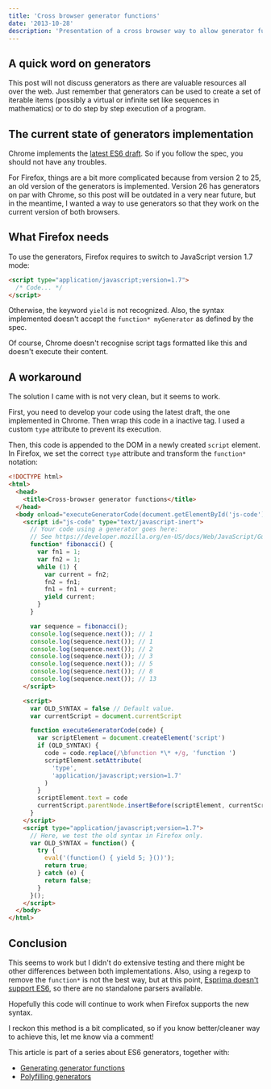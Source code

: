 ```yaml
---
title: 'Cross browser generator functions'
date: '2013-10-28'
description: 'Presentation of a cross browser way to allow generator functions in Firefox and Chrome.'
---
```


## A quick word on generators

This post will not discuss generators as there are valuable resources all over the web. Just remember that generators can be used to create a set of iterable items (possibly a virtual or infinite set like sequences in mathematics) or to do step by step execution of a program.

## The current state of generators implementation

Chrome implements the [latest ES6 draft](http://wiki.ecmascript.org/doku.php?id=harmony:generators). So if you follow the spec, you should not have any troubles.

For Firefox, things are a bit more complicated because from version 2 to 25, an old version of the generators is implemented. Version 26 has generators on par with Chrome, so this post will be outdated in a very near future, but in the meantime, I wanted a way to use generators so that they work on the current version of both browsers.

## What Firefox needs

To use the generators, Firefox requires to switch to JavaScript version 1.7 mode:

```html
<script type="application/javascript;version=1.7">
  /* Code... */
</script>
```

Otherwise, the keyword `yield` is not recognized.
Also, the syntax implemented doesn't accept the `function* myGenerator` as defined by the spec.

Of course, Chrome doesn't recognise script tags formatted like this and doesn't execute their content.

## A workaround

The solution I came with is not very clean, but it seems to work.

First, you need to develop your code using the latest draft, the one implemented in Chrome. Then wrap this code in a inactive tag. I used a custom `type` attribute to prevent its execution.

Then, this code is appended to the DOM in a newly created `script` element. In Firefox, we set the correct `type` attribute and transform the `function*` notation:

```html
<!DOCTYPE html>
<html>
  <head>
    <title>Cross-browser generator functions</title>
  </head>
  <body onload="executeGeneratorCode(document.getElementById('js-code').text)">
    <script id="js-code" type="text/javascript-inert">
      // Your code using a generator goes here:
      // See https://developer.mozilla.org/en-US/docs/Web/JavaScript/Guide/Iterators_and_Generators
      function* fibonacci() {
        var fn1 = 1;
        var fn2 = 1;
        while (1) {
          var current = fn2;
          fn2 = fn1;
          fn1 = fn1 + current;
          yield current;
        }
      }

      var sequence = fibonacci();
      console.log(sequence.next()); // 1
      console.log(sequence.next()); // 1
      console.log(sequence.next()); // 2
      console.log(sequence.next()); // 3
      console.log(sequence.next()); // 5
      console.log(sequence.next()); // 8
      console.log(sequence.next()); // 13
    </script>

    <script>
      var OLD_SYNTAX = false // Default value.
      var currentScript = document.currentScript

      function executeGeneratorCode(code) {
        var scriptElement = document.createElement('script')
        if (OLD_SYNTAX) {
          code = code.replace(/\bfunction *\* +/g, 'function ')
          scriptElement.setAttribute(
            'type',
            'application/javascript;version=1.7'
          )
        }
        scriptElement.text = code
        currentScript.parentNode.insertBefore(scriptElement, currentScript)
      }
    </script>
    <script type="application/javascript;version=1.7">
      // Here, we test the old syntax in Firefox only.
      var OLD_SYNTAX = function() {
        try {
          eval('(function() { yield 5; }())');
          return true;
        } catch (e) {
          return false;
        }
      }();
    </script>
  </body>
</html>
```

## Conclusion

This seems to work but I didn't do extensive testing and there might be other differences between both implementations. Also, using a regexp to remove the `function*` is not the best way, but at this point, [Esprima doesn't support ES6](http://esprima.org/demo/parse.html?code=function*%20fibonacci%28%29%20%7B%0D%0A%20%20var%20fn1%20%3D%201%3B%0D%0A%20%20var%20fn2%20%3D%201%3B%0D%0A%20%20while%20%281%29%20%7B%0D%0A%20%20%20%20var%20current%20%3D%20fn2%3B%0D%0A%20%20%20%20fn2%20%3D%20fn1%3B%0D%0A%20%20%20%20fn1%20%3D%20fn1%20%2B%20current%3B%0D%0A%20%20%20%20yield%20current%3B%0D%0A%20%20%7D%0D%0A%7D%0D%0A), so there are no standalone parsers available.

Hopefully this code will continue to work when Firefox supports the new syntax.

I reckon this method is a bit complicated, so if you know better/cleaner way to achieve this, let me know via a comment!

This article is part of a series about ES6 generators, together with:

- [Generating generator functions](/posts/generating-generator-functions/)
- [Polyfilling generators](/posts/polyfilling-generators/)
